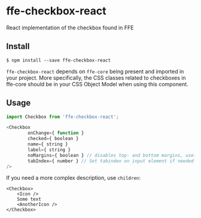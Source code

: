 # ffe-checkbox-react

React implementation of the checkbox found in FFE

## Install

```
$ npm install --save ffe-checkbox-react
```

`ffe-checkbox-react` depends on `ffe-core` being present and imported in your
project. More specifically, the CSS classes related to checkboxes in ffe-core
should be in your CSS Object Model when using this component.

## Usage

```javascript
import Checkbox from 'ffe-checkbox-react';

<Checkbox
        onChange={ function }
        checked={ boolean }
        name={ string }
        label={ string }
        noMargins={ boolean } // disables top- and bottom margins, useful for use in tables etc
        tabIndex={ number } // Set tabindex on input element if needed
/>
```

If you need a more complex description, use `children`:

```
<Checkbox>
    <Icon />
    Some text
    <AnotherIcon />
</Checkbox>
```
